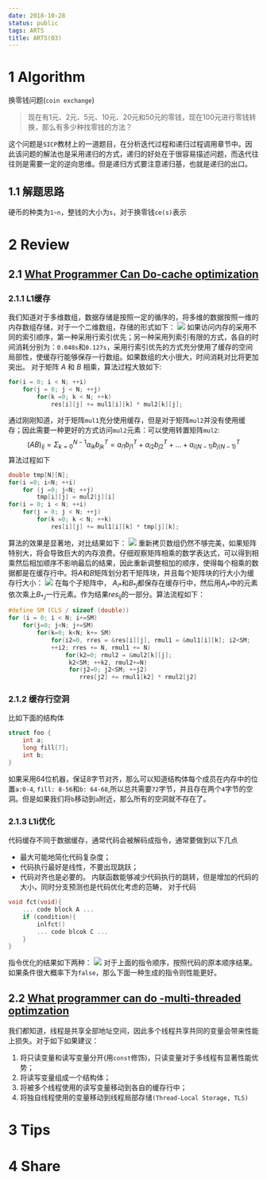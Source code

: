 ```yaml
---
date: 2018-10-28
status: public
tags: ARTS
title: ARTS(03)
---
```

# 1  Algorithm
换零钱问题(`coin exchange`)

>  现在有1元、2元、5元、10元、20元和50元的零钱，现在100元进行零钱转换，那么有多少种找零钱的方法？

这个问题是`SICP`教材上的一道题目，在分析迭代过程和递归过程调用章节中。因此该问题的解法也是采用递归的方式，递归的好处在于很容易描述问题，而迭代往往则是需要一定的逆向思维。但是递归方式要注意递归基，也就是递归的出口。
## 1.1 解题思路
硬币的种类为`1~n`，整钱的大小为`s`，对于换零钱`ce(s)`表示

# 2 Review
## 2.1 [What Programmer Can Do-cache optimization](https://lwn.net/Articles/255364/)
### 2.1.1 L1缓存
我们知道对于多维数组，数据存储是按照一定的循序的，将多维的数据按照一维的内存数组存储，对于一个二维数组，存储的形式如下：
![](./_image/2018-10-30-18-46-15.jpg)
如果访问内存的采用不同的索引顺序，第一种采用行索引优先；另一种采用列索引有限的方式，各自的时间消耗分别为：`0.048s`和`0.127s`，采用行索引优先的方式充分使用了缓存的空间局部性，使缓存行能够保存一行数组。如果数组的大小很大，时间消耗对比将更加突出。
对于矩阵 $A$ 和 $B$  相乘，算法过程大致如下:
```C
for(i = 0; i < N; ++i)
    for(j = 0; j < N; ++j)
        for(k =0; k < N; ++k)
            res[i][j] += mul1[i][k] * mul2[k][j];
```
通过刚刚知道，对于矩阵`mul1`充分使用缓存，但是对于矩阵`mul2`并没有使用缓存；因此需要一种更好的方式访问`mul2`元素：可以使用转置矩阵`mul2`:
$$
(AB)_{ij}=\Sigma_{k=0}^{N-1}a_{ik}b_{jk}^T = a_{i1}b_{j1}^T+a_{i2}b_{j2}^T + \ldots + a_{i(N-1)}b_{j(N-1)}^T
$$
算法过程如下
```C
double tmp[N][N];
for(i =0; i<N; ++i)
    for (j =0; j<N; ++j)
        tmp[i][j] = mul2[j][i]
for(i = 0; i < N; ++i)
    for(j = 0; j < N; ++j)
        for(k =0; k < N; ++k)
            res[i][j] += mul1[i][k] * tmp[j][k];
```
算法的效果是显著地，对比结果如下：
![](./_image/2018-10-30-19-04-21.jpg)
重新拷贝数组仍然不够完美，如果矩阵特别大，将会导致巨大的内存浪费。仔细观察矩阵相乘的数学表达式，可以得到相乘然后相加顺序不影响最后的结果，因此重新调整相加的顺序，使得每个相乘的数据都是在缓存行中。将$A$和$B$矩阵划分若干矩阵块，并且每个矩阵块的行大小为缓存行大小：
![](./_image/2018-10-30-20-20-17.jpg)
在每个子矩阵中， $A_{i*}$和$B_{*j}$都保存在缓存行中，然后用$A_{i*}$中的元素依次乘上$B_{*.j}$一行元素。作为结果$res_{ij}$的一部分。算法流程如下：
```C
#define SM (CLS / sizeof (double))
for (i = 0; i < N; i+=SM)
    for(j=0; j<N; j+=SM)
        for(k=0; k<N; k+= SM)
            for(i2=0, rres = &res[i][j], rmul1 = &mul1[i][k]; i2<SM;
            ++i2; rres += N, rmul1 += N)
                for(k2=0; rmul2 = &mul2[k][j];
                 k2<SM; ++k2, rmul2+=N)
                 for(j2=0; j2<SM; ++j2)
                    rres[j2] += rmul1[k2] * rmul2[j2]
```
### 2.1.2 缓存行空洞
比如下面的结构体
```C
struct foo {
    int a;
    long fill[7];
    int b;
}
```
如果采用64位机器，保证8字节对齐，那么可以知道结构体每个成员在内存中的位置`a:0-4`, `fill: 8-56`和`b: 64-68`,所以总共需要`72`字节，并且存在两个`4`字节的空洞。但是如果我们将`b`移动到`a`附近，那么所有的空洞就不存在了。
### 2.1.3 L1i优化
代码缓存不同于数据缓存，通常代码会被解码成指令，通常要做到以下几点
- 最大可能地简化代码复杂度；
- 代码执行最好是线性，不要出现跳跃；
- 代码对齐也是必要的。
内联函数能够减少代码执行的跳转，但是增加的代码的大小，同时分支预测也是代码优化考虑的范畴， 对于代码
```C
void fct(void){
    ... code block A ...
    if (condition){
        inlfct()
        ... code blcok C ...
    }
}
```
指令优化的结果如下两种：
![](./_image/2018-10-30-22-24-59.jpg)
对于上面的指令顺序，按照代码的原本顺序结果。如果条件很大概率下为`false`，那么下面一种生成的指令则性能更好。
## 2.2 [What programmer can do -multi-threaded optimzation](http://lwn.net/Articles/256433/)
我们都知道，线程是共享全部地址空间，因此多个线程共享共同的变量会带来性能上损失。对于如下如果建议：
1. 将只读变量和读写变量分开(用`const`修饰)，只读变量对于多线程有显著性能优势；
2. 将读写变量组成一个结构体；
3. 将被多个线程使用的读写变量移动到各自的缓存行中；
4. 将独自线程使用的变量移动到线程局部存储`(Thread-Local Storage, TLS)`

# 3 Tips
# 4 Share